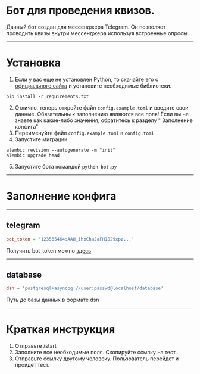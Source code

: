 # Бот для проведения квизов.

Данный бот создан для мессенджера Telegram. Он позволяет проводить квизы внутри мессенджера используя встроенные опросы.
____
# Установка

1. Если у вас еще не установлен Python, то скачайте его с [официального сайта](https://www.python.org/downloads/) и
   установите необходимые библиотеки.
```shell
pip install -r requirements.txt
```
2. Отлично, теперь откройте файл `config.example.toml` и введите свои данные.
   Обязательны к заполнению являются все поля! Если вы не знаете как какие-либо значения, обратитесь к разделу "
   Заполнение конфига"
3. Переименуйте файл `config.example.toml` в `config.toml`
4. Запустите миграции
```shell
alembic revision --autogenerate -m "init"
alembic upgrade head
```
5. Запустите бота командой `python bot.py`
____
# Заполнение конфига
____
## telegram
```toml
bot_token = '123565464:AAH_ihxChaJaFH1829xpz...'
```
Получить bot_token можно [здесь](https://t.me/BotFather)
____
## database
```toml
dsn = 'postgresql+asyncpg://user:passwd@localhost/database'
```
Путь до базы данных в формате dsn 
____
# Краткая инструкция
1. Отправьте /start
2. Заполните все необходимые поля. Скопируйте ссылку на тест.
3. Отправьте ссылку другому человеку. Пользователь перейдет и пройдет тест.